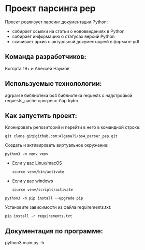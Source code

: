 # Проект парсинга pep
Проект реализует парсинг документации Python:
* собирает ссылки на статьи о нововведениях в Python
* собирает информацию о статусах версий Python
* скачивает архив с актуальной документацией в формате pdf
## Команда разработчиков:
Когорта 19+ и
Алексей Наумов
## Используемые технолологии:
agrparse
библиотека bs4
библиотека requests с надстройкой requests_cache
прогресс-бар tqdm
## Как запустить проект:
Клонировать репозиторий и перейти в него в командной строке:
```
git clone git@github.com:Algena75/bs4_parser_pep.git
```

Cоздать и активировать виртуальное окружение:
```
python3 -m venv venv
```
* Если у вас Linux/macOS
    ```
    source venv/bin/activate
    ```
* Если у вас windows
    ```
    source venv/scripts/activate
    ```
```
python3 -m pip install --upgrade pip
```
Установите зависимости из файла requirements.txt:

```
pip install -r requirements.txt
```
## Документация по программе:
python3 main.py -h
